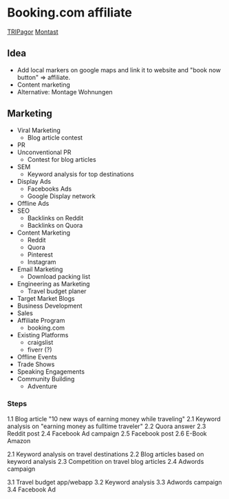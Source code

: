 Booking.com affiliate
=====================


[TRIPagor](http://tripagor.com)
[Montast](http://montast.de)


Idea
----

- Add local markers on google maps and link it to website and "book now button" => affiliate.
- Content marketing
- Alternative: Montage Wohnungen


Marketing
---------

-   Viral Marketing
    * Blog article contest
-   PR
-   Unconventional PR
    * Contest for blog articles
-   SEM
    * Keyword analysis for top destinations
-   Display Ads
    * Facebooks Ads
    * Google Display network
-   Offline Ads
-   SEO
    * Backlinks on Reddit
    * Backlinks on Quora
-   Content Marketing
    * Reddit
    * Quora
    * Pinterest
    * Instagram
-   Email Marketing
    * Download packing list
-   Engineering as Marketing
    * Travel budget planer
-   Target Market Blogs
-   Business Development
-   Sales
-   Affiliate Program
    * booking.com
-   Existing Platforms
    * craigslist
    * fiverr (?)
-   Offline Events
-   Trade Shows
-   Speaking Engagements
-   Community Building
    * Adventure 


### Steps ###

1.1  Blog article "10 new ways of earning money while traveling"
2.1  Keyword analysis on "earning money as fulltime traveler"
2.2  Quora answer
2.3  Reddit post
2.4  Facebook Ad campaign
2.5  Facebook post
2.6  E-Book Amazon

2.1  Keyword analysis on travel destinations
2.2  Blog articles based on keyword analysis
2.3  Competition on travel blog articles
2.4  Adwords campaign


3.1  Travel budget app/webapp
3.2  Keyword analysis
3.3  Adwords campaign
3.4  Facebook Ad




